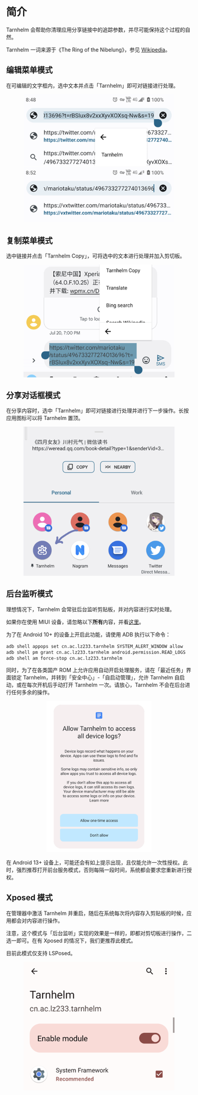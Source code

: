 # 简介

Tarnhelm 会帮助你清理应用分享链接中的追踪参数，并尽可能保持这个过程的自然。

Tarnhelm 一词来源于《The Ring of the Nibelung》，参见 [Wikipedia](https://en.wikipedia.org/wiki/Tarnhelm)。

## 编辑菜单模式

在可编辑的文字框内，选中文本并点击「Tarnhelm」即可对链接进行处理。

<p style="text-align: center;">
<img src="./introduction-1.png" style="zoom: 40%;" />
<img src="./introduction-2.png" style="zoom: 40%;" />
</p>

## 复制菜单模式

选中链接并点击「Tarnhelm Copy」，可将选中的文本进行处理并加入剪切板。

<p style="text-align: center;">
<img src="./introduction-3.png" style="zoom: 40%;" />
</p>

## 分享对话框模式

在分享内容时，选中「Tarnhelm」即可对链接进行处理并进行下一步操作。长按应用图标可以将 Tarnhelm 置顶。

<p style="text-align: center;">
<img src="./introduction-4.png" style="zoom: 40%;" />
</p>

## 后台监听模式

理想情况下，Tarnhelm 会常驻后台监听剪贴板，并对内容进行实时处理。

如果你在使用 MIUI 设备，请忽略以下**所有**内容，并看[这里](/introduction-miui.html)。

为了在 Android 10+ 的设备上开启此功能，请使用 ADB 执行以下命令：

```shell
adb shell appops set cn.ac.lz233.tarnhelm SYSTEM_ALERT_WINDOW allow
adb shell pm grant cn.ac.lz233.tarnhelm android.permission.READ_LOGS
adb shell am force-stop cn.ac.lz233.tarnhelm
```

同时，为了在各类国产 ROM 上允许应用自动开启处理服务，请在「最近任务」界面锁定 Tarnhelm，并转到「安全中心」-「自启动管理」，允许 Tarnhelm 自启动，或在每次开机后手动打开 Tarnhelm 一次。请放心，Tarnhelm 不会在后台进行任何多余的操作。

<p style="text-align: center;">
<img src="./introduction-5.png" style="zoom: 40%;" />
</p>

在 Android 13+ 设备上，可能还会有如上提示出现，且仅能允许一次性授权。此时，强烈推荐打开前台服务模式，否则每隔一段时间，系统都会要求您重新进行授权。

## Xposed 模式

在管理器中激活 Tarnhelm 并重启，随后在系统每次将内容存入剪贴板的时候，应用都会对内容进行操作。

注意，这个模式与「后台监听」实现的效果是一样的，即都对剪切板进行操作，二选一即可。在有 Xposed 的情况下，我们更推荐此模式。

目前此模式仅支持 LSPosed。

<p style="text-align: center;">
<img src="./introduction-6.png" style="zoom: 40%;" />
</p>